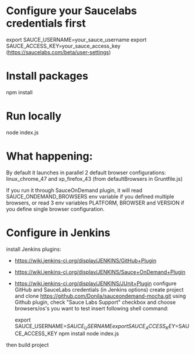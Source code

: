 # Configure your Saucelabs credentials first

export SAUCE_USERNAME=your_sauce_username
export SAUCE_ACCESS_KEY=your_sauce_access_key (https://saucelabs.com/beta/user-settings)

# Install packages
npm install

# Run locally
node index.js

# What happening:
By default it launches in parallel 2 default browser configurations:
linux_chrome_47 and xp_firefox_43 (from defaultBrowsers in Gruntfile.js)

If you run it through SauceOnDemand plugin, it will read SAUCE_ONDEMAND_BROWSERS env variable if you
defined multiple browsers, or read 3 env variables PLATFORM, BROWSER and VERSION if you define
single browser configuration.

# Configure in Jenkins
install Jenkins plugins: 
 - https://wiki.jenkins-ci.org/display/JENKINS/GitHub+Plugin
 - https://wiki.jenkins-ci.org/display/JENKINS/Sauce+OnDemand+Plugin
 - https://wiki.jenkins-ci.org/display/JENKINS/JUnit+Plugin
configure GitHub and SauceLabs credentials (in Jenkins options)
create project and clone https://github.com/Donila/sauceondemand-mocha.git using Github plugin,
check "Sauce Labs Support" checkbox and choose browsers/os's you want to test
insert following shell command:

    export SAUCE_USERNAME=$SAUCE_USERNAME
    export SAUCE_ACCESS_KEY=$SAUCE_ACCESS_KEY
    npm install
    node index.js
    
then build project



